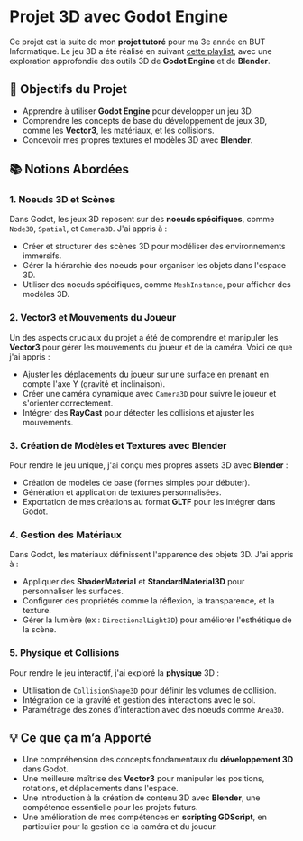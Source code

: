 # Projet 3D avec Godot Engine

Ce projet est la suite de mon **projet tutoré** pour ma 3e année en BUT Informatique. Le jeu 3D a été réalisé en suivant [cette playlist](https://www.youtube.com/watch?v=CI-cVKuSD1s&list=PLda3VoSoc_TTp8Ng3C57spnNkOw3Hm_35), avec une exploration approfondie des outils 3D de **Godot Engine** et de **Blender**.

## 🚀 Objectifs du Projet

- Apprendre à utiliser **Godot Engine** pour développer un jeu 3D.
- Comprendre les concepts de base du développement de jeux 3D, comme les **Vector3**, les matériaux, et les collisions.
- Concevoir mes propres textures et modèles 3D avec **Blender**.

## 📚 Notions Abordées

### 1. **Noeuds 3D et Scènes**
Dans Godot, les jeux 3D reposent sur des **noeuds spécifiques**, comme `Node3D`, `Spatial`, et `Camera3D`. J'ai appris à :
- Créer et structurer des scènes 3D pour modéliser des environnements immersifs.
- Gérer la hiérarchie des noeuds pour organiser les objets dans l'espace 3D.
- Utiliser des noeuds spécifiques, comme `MeshInstance`, pour afficher des modèles 3D.

### 2. **Vector3 et Mouvements du Joueur**
Un des aspects cruciaux du projet a été de comprendre et manipuler les **Vector3** pour gérer les mouvements du joueur et de la caméra. Voici ce que j'ai appris :
- Ajuster les déplacements du joueur sur une surface en prenant en compte l'axe Y (gravité et inclinaison).
- Créer une caméra dynamique avec `Camera3D` pour suivre le joueur et s'orienter correctement.
- Intégrer des **RayCast** pour détecter les collisions et ajuster les mouvements.

### 3. **Création de Modèles et Textures avec Blender**
Pour rendre le jeu unique, j'ai conçu mes propres assets 3D avec **Blender** :
- Création de modèles de base (formes simples pour débuter).
- Génération et application de textures personnalisées.
- Exportation de mes créations au format **GLTF** pour les intégrer dans Godot.

### 4. **Gestion des Matériaux**
Dans Godot, les matériaux définissent l'apparence des objets 3D. J'ai appris à :
- Appliquer des **ShaderMaterial** et **StandardMaterial3D** pour personnaliser les surfaces.
- Configurer des propriétés comme la réflexion, la transparence, et la texture.
- Gérer la lumière (ex : `DirectionalLight3D`) pour améliorer l'esthétique de la scène.

### 5. **Physique et Collisions**
Pour rendre le jeu interactif, j'ai exploré la **physique** 3D :
- Utilisation de `CollisionShape3D` pour définir les volumes de collision.
- Intégration de la gravité et gestion des interactions avec le sol.
- Paramétrage des zones d’interaction avec des noeuds comme `Area3D`.

## 💡 Ce que ça m’a Apporté

- Une compréhension des concepts fondamentaux du **développement 3D** dans Godot.
- Une meilleure maîtrise des **Vector3** pour manipuler les positions, rotations, et déplacements dans l'espace.
- Une introduction à la création de contenu 3D avec **Blender**, une compétence essentielle pour les projets futurs.
- Une amélioration de mes compétences en **scripting GDScript**, en particulier pour la gestion de la caméra et du joueur.


